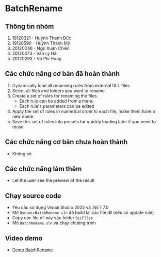 # BatchRename

## Thông tin nhóm

1. 18120321 - Huỳnh Thanh Đức
2. 19120590 - Huỳnh Thanh Mỹ
3. 20120046 - Ngô Xuân Chiến
4. 20120073 - Văn Lý Hải
5. 20120293 - Võ Phi Hùng

## Các chức năng cơ bản đã hoàn thành

1. Dynamically load all renaming rules from external DLL files
2. Select all files and folders you want to rename
3. Create a set of rules for renaming the files.
   - Each rule can be added from a menu
   - Each rule's parameters can be edited
4. Apply the set of rules in numerical order to each file, make them have a new name
5. Save this set of rules into presets for quickly loading later if you need to reuse

## Các chức năng cơ bản chưa hoàn thành

- Không có

## Các chức năng làm thêm

- Let the user see the preview of the result

## Chạy source code

- Yêu cầu sử dụng Visual Studio 2022 và .NET 7.0
- Mở `DynamicBatchRename.sln` để build lại các file dll (nếu có update rule)
- Copy các file dll này vào folder `DLLFiles`
- Mở `BatchRename.sln` và chạy chương trình

## Video demo

- [Demo BatchRename](https://youtu.be/gl0SbGCeKbg)
